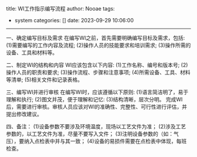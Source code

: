 title: WI工作指示编写流程
author: Nooae
tags:
  - system
categories: []
date: 2023-09-29 10:06:00
---
一、确定编写目标及需求
在编写WI之前，首先需要明确编写目标及需求，包括:
(1)需要编写的工作内容及流程;
(2)操作人员的技能要求和培训需求;
(3)操作所需的设备、工具和材料等。
<!--more-->

二、制定WI的结构和内容
WI应该包含以下内容:
(1)工作名称、编号和版本号;
(2)操作人员的职责和要求;
(3)操作流程、步骤和注意事项;
(4)所需设备、工具、材料等清单;
(5)相关文件和记录表格。

三、编写WI并进行审核
在编写WI时，应该遵循以下原则:
(1)语言简洁明了，易于理解和执行;
(2)图文并茂，便于理解和记忆:
(3)结构清晰，层次分明。
完成WI后，需要进行审核。审核人员应该对WI的准确性、完整性、可行性进行评估，并提出修改建议。

四、备注：
(1)设备参数不要涉及环境温度，现场以工艺文件为准；
(2)涉及工艺参数的，以工艺文件为准，尽量不要写入文件；
(3)注明设备参数的（如：气压），要纳入点检表中并与其一致；
(4)设备的易损件需要在点检表中体现，每班检查。